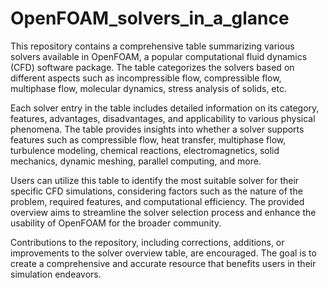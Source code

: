 # OpenFOAM_solvers_in_a_glance
This repository contains a comprehensive table summarizing various solvers available in OpenFOAM, a popular computational fluid dynamics (CFD) software package. The table categorizes the solvers based on different aspects such as incompressible flow, compressible flow, multiphase flow, molecular dynamics, stress analysis of solids, etc.

Each solver entry in the table includes detailed information on its category, features, advantages, disadvantages, and applicability to various physical phenomena. The table provides insights into whether a solver supports features such as compressible flow, heat transfer, multiphase flow, turbulence modeling, chemical reactions, electromagnetics, solid mechanics, dynamic meshing, parallel computing, and more.

Users can utilize this table to identify the most suitable solver for their specific CFD simulations, considering factors such as the nature of the problem, required features, and computational efficiency. The provided overview aims to streamline the solver selection process and enhance the usability of OpenFOAM for the broader community.

Contributions to the repository, including corrections, additions, or improvements to the solver overview table, are encouraged. The goal is to create a comprehensive and accurate resource that benefits users in their simulation endeavors.
